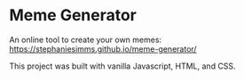 # Meme Generator

An online tool to create your own memes:   
https://stephaniesimms.github.io/meme-generator/

This project was built with vanilla Javascript, HTML, and CSS.
